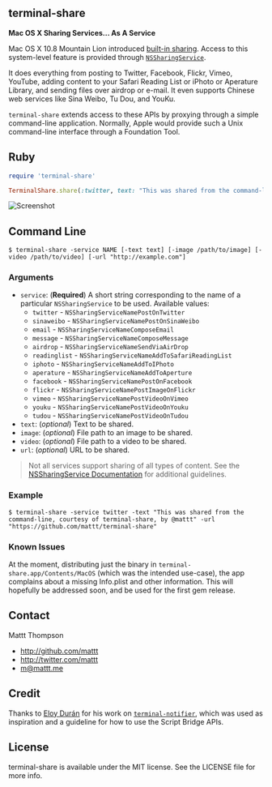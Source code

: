 terminal-share
--------------

**Mac OS X Sharing Services... As A Service**

Mac OS X 10.8 Mountain Lion introduced [built-in sharing](http://www.apple.com/osx/whats-new/features.html#builtin-sharing). Access to this system-level feature is provided through [`NSSharingService`](http://developer.apple.com/library/Mac/#documentation/AppKit/Reference/NSSharingService_Class/Reference/Reference.html).

It does everything from posting to Twitter, Facebook, Flickr, Vimeo, YouTube, adding content to your Safari Reading List or iPhoto or Aperature Library, and sending files over airdrop or e-mail. It even supports Chinese web services like Sina Weibo, Tu Dou, and YouKu. 

`terminal-share` extends access to these APIs by proxying through a simple command-line application. Normally, Apple would provide such a Unix command-line interface through a Foundation Tool.

## Ruby

```ruby
require 'terminal-share'

TerminalShare.share(:twitter, text: "This was shared from the command-line, courtesy of terminal-share, by @mattt", url: "https://github.com/mattt/terminal-share")
```

![Screenshot](https://raw.github.com/mattt/terminal-share/screenshots/terminal-share-screenshot.png)

## Command Line

```
$ terminal-share -service NAME [-text text] [-image /path/to/image] [-video /path/to/video] [-url "http://example.com"]
```

### Arguments

- `service`: (__Required__) A short string corresponding to the name of a particular `NSSharingService` to be used. Available values:
    - `twitter` - `NSSharingServiceNamePostOnTwitter`
    - `sinaweibo` - `NSSharingServiceNamePostOnSinaWeibo`
    - `email` - `NSSharingServiceNameComposeEmail`
    - `message` - `NSSharingServiceNameComposeMessage`
    - `airdrop` - `NSSharingServiceNameSendViaAirDrop`
    - `readinglist` - `NSSharingServiceNameAddToSafariReadingList`
    - `iphoto` - `NSSharingServiceNameAddToIPhoto`
    - `aperature` - `NSSharingServiceNameAddToAperture`
    - `facebook` - `NSSharingServiceNamePostOnFacebook`
    - `flickr` - `NSSharingServiceNamePostImageOnFlickr`
    - `vimeo` - `NSSharingServiceNamePostVideoOnVimeo`
    - `youku` - `NSSharingServiceNamePostVideoOnYouku`
    - `tudou` - `NSSharingServiceNamePostVideoOnTudou`
- `text`: (_optional_) Text to be shared.
- `image`: (_optional_) File path to an image to be shared.
- `video`: (_optional_) File path to a video to be shared.
- `url`: (_optional_) URL to be shared.

> Not all services support sharing of all types of content. See the [NSSharingService Documentation](http://developer.apple.com/library/Mac/#documentation/AppKit/Reference/NSSharingService_Class/Reference/Reference.html) for additional guidelines.

### Example

```
$ terminal-share -service twitter -text "This was shared from the command-line, courtesy of terminal-share, by @mattt" -url "https://github.com/mattt/terminal-share"
```

### Known Issues

At the moment, distributing just the binary in `terminal-share.app/Contents/MacOS` (which was the intended use-case), the app complains about a missing Info.plist and other information. This will hopefully be addressed soon, and be used for the first gem release.

## Contact

Mattt Thompson

- http://github.com/mattt
- http://twitter.com/mattt
- m@mattt.me

## Credit

Thanks to [Eloy Durán](https://github.com/alloy) for his work on [`terminal-notifier`](https://github.com/alloy/terminal-notifier), which was used as inspiration and a guideline for how to use the Script Bridge APIs.

## License

terminal-share is available under the MIT license. See the LICENSE file for more info.
